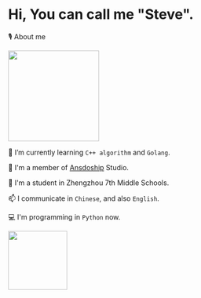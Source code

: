 # Hi, You can call me "Steve".
🎙️ About me

<img src="https://github-readme-stats.vercel.app/api?username=stevesuk0&show_icons=true&theme=buefy&include_all_commits=true&count_private=true" height="185" align="center"/>


🌱 I’m currently learning `C++ algorithm` and `Golang`.

👯 I'm a member of [Ansdoship]([Ansdoship](https://github.com/Ansdoship)) Studio.

🔭 I'm a student in Zhengzhou 7th Middle Schools.

📫 I communicate in `Chinese`, and also `English`.

💻 I'm programming in `Python` now.

<img src="https://github-readme-stats.vercel.app/api/top-langs/?username=stevesuk0&layout=compact" height="120" align="center"/>


